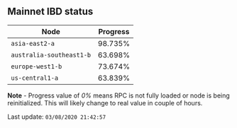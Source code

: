 ## **Mainnet** IBD status


Node | Progress
--- | ---
`asia-east2-a` | 98.735%
`australia-southeast1-b` | 63.698%
`europe-west1-b` | 73.674%
`us-central1-a` | 63.839%


**Note** - Progress value of *0%* means RPC is not fully loaded or node is being reinitialized. This will likely change to real value in couple of hours.


Last update: `03/08/2020 21:42:57`
